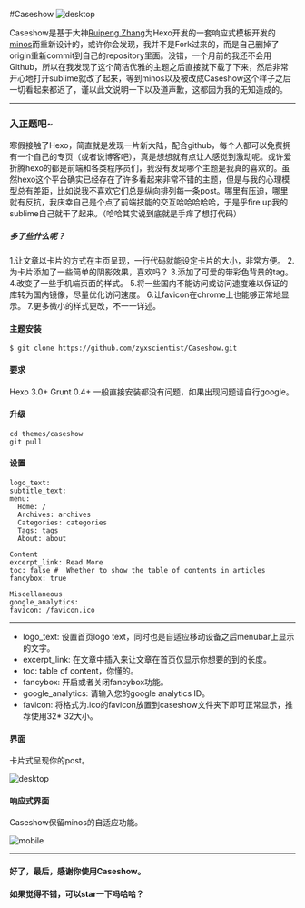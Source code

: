 #Caseshow
![desktop](http://7xrjhy.com1.z0.glb.clouddn.com/desktopdemo.png)

Caseshow是基于大神[Ruipeng Zhang](https://github.com/ppoffice)为Hexo开发的一套响应式模板开发的[minos](https://github.com/ppoffice/hexo-theme-minos)而重新设计的，或许你会发现，我并不是Fork过来的，而是自己删掉了origin重新commit到自己的repository里面。没错，一个月前的我还不会用Github，所以在我发现了这个简洁优雅的主题之后直接就下载了下来，然后非常开心地打开<!--more-->sublime就改了起来，等到minos以及被改成Caseshow这个样子之后一切看起来都迟了，谨以此文说明一下以及道声歉，这都因为我的无知造成的。

---
### 入正题吧~
寒假接触了Hexo，简直就是发现一片新大陆，配合github，每个人都可以免费拥有一个自己的专页（或者说博客吧），真是想想就有点让人感觉到激动呢。或许爱折腾hexo的都是前端和各类程序员们，我没有发现哪个主题是我真的喜欢的。虽然hexo这个平台确实已经存在了许多看起来非常不错的主题，但是与我的心理模型总有差距，比如说我不喜欢它们总是纵向排列每一条post。哪里有压迫，哪里就有反抗，我庆幸自己是个点了前端技能的交互哈哈哈哈哈，于是乎fire up我的sublime自己就干了起来。（哈哈其实说到底就是手痒了想打代码）

##### 多了些什么呢？
1.让文章以卡片的方式在主页呈现，一行代码就能设定卡片的大小，非常方便。
2.为卡片添加了一些简单的阴影效果，喜欢吗？
3.添加了可爱的带彩色背景的tag。
4.改变了一些手机端页面的样式。
5.将一些国内不能访问或访问速度难以保证的库转为国内镜像，尽量优化访问速度。
6.让favicon在chrome上也能够正常地显示。
7.更多微小的样式更改，不一一详述。


#### 主题安装


``` 
$ git clone https://github.com/zyxscientist/Caseshow.git
```

#### 要求
Hexo 3.0+
Grunt 0.4+
一般直接安装都没有问题，如果出现问题请自行google。

#### 升级
```
cd themes/caseshow
git pull
```

#### 设置



```Header
logo_text: 
subtitle_text: 
menu:
  Home: /
  Archives: archives
  Categories: categories
  Tags: tags
  About: about

Content
excerpt_link: Read More
toc: false #  Whether to show the table of contents in articles
fancybox: true

Miscellaneous
google_analytics:
favicon: /favicon.ico
```

---


- logo_text: 设置首页logo text，同时也是自适应移动设备之后menubar上显示的文字。
- excerpt_link: 在文章中插入<!-- more -->来让文章在首页仅显示你想要的到的长度。
- toc: table of content，你懂的。
- fancybox: 开启或者关闭fancybox功能。
- google_analytics: 请输入您的google analytics ID。
- favicon: 将格式为.ico的favicon放置到caseshow文件夹下即可正常显示，推荐使用32\* 32大小。


#### 界面
卡片式呈现你的post。

![desktop](http://7xrjhy.com1.z0.glb.clouddn.com/desktopdemo.png)


#### 响应式界面
Caseshow保留minos的自适应功能。

![mobile](http://7xrjhy.com1.z0.glb.clouddn.com/demomobile.png)


---
#### 好了，最后，感谢你使用Caseshow。
#### 如果觉得不错，可以star一下吗哈哈？







